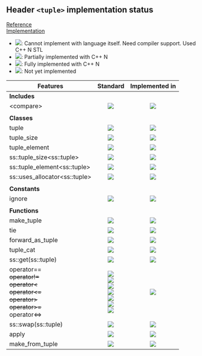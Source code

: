 ## Header `<tuple>` implementation status

[Reference](https://en.cppreference.com/w/cpp/header/tuple)  
[Implementation](../ss/include/ss/tuple.h)

* ![](https://img.shields.io/badge/C%2B%2B-N-red): Cannot implement with language itself. Need compiler support. Used C++ N STL
* ![](https://img.shields.io/badge/C%2B%2B-N-blue): Partially implemented with C++ N
* ![](https://img.shields.io/badge/C%2B%2B-N-green): Fully implemented with C++ N
* ![][notyet]: Not yet implemented

| Features                                     | Standard             | Implemented in                    |
|----------------------------------------------|:--------------------:|:---------------------------------:|
| **Includes**                                 |                      |                                   |
| \<compare>                                   | ![][cpp20]           | ![][notyet]                       |
|                                              |                      |                                   |
| **Classes**                                  |                      |                                   |
| tuple                                        | ![][cpp11]           | ![][notyet]                       |
| tuple_size                                   | ![][cpp11]           | ![][cpp11]                        |
| tuple_element                                | ![][cpp11]           | ![][cpp11]                        |
| ss::tuple_size\<ss::tuple>                   | ![][cpp11]           | ![][cpp11]                        |
| ss::tuple_element\<ss::tuple>                | ![][cpp11]           | ![][cpp11]                        |
| ss::uses_allocator\<ss::tuple>               | ![][cpp11]           | ![][cpp11]                        |
|                                              |                      |                                   |
| **Constants**                                |                      |                                   |
| ignore                                       | ![][cpp11]           | ![][cpp11]                        |
|                                              |                      |                                   |
| **Functions**                                |                      |                                   |
| make_tuple                                   | ![][cpp11]           | ![][cpp11]                        |
| tie                                          | ![][cpp11]           | ![][cpp11]                        |
| forward_as_tuple                             | ![][cpp11]           | ![][cpp11]                        |
| tuple_cat                                    | ![][cpp11]           | ![][cpp11]                        |
| ss::get(ss::tuple)                           | ![][cpp11]           | ![][cpp11]                        |
| operator== <br/>~~operator!=~~ <br/>~~operator\<~~ <br/>~~operator\<=~~ <br/>~~operator>~~ <br/>~~operator>=~~ <br/>operator\<=> | ![][cpp11] <br/>![][cpp11] <br/>![][cpp11] <br/>![][cpp11] <br/>![][cpp11] <br/>![][cpp11] <br/>![][cpp20] | ![][notyet]                       |
| ss::swap(ss::tuple)                          | ![][cpp11]           | ![][notyet]                       |
| apply                                        | ![][cpp17]           | ![][cpp11]                        |
| make_from_tuple                              | ![][cpp17]           | ![][cpp11]                        |


<!--
	C++11: 13	| 10
	C++17: 2	| 2
	C++20: 1	| 0

	Total: 16	| 12-->

[notyet]: https://img.shields.io/badge/Not_yet-orange
[removed]: https://img.shields.io/badge/Removed-red

[cppno11]: https://img.shields.io/badge/C%2B%2B-11-red
[cppno14]: https://img.shields.io/badge/C%2B%2B-14-red
[cppno17]: https://img.shields.io/badge/C%2B%2B-17-red
[cppno20]: https://img.shields.io/badge/C%2B%2B-20-red
[cppno23]: https://img.shields.io/badge/C%2B%2B-23-red

[cpppt11]: https://img.shields.io/badge/C%2B%2B-11-blue
[cpppt14]: https://img.shields.io/badge/C%2B%2B-14-blue
[cpppt17]: https://img.shields.io/badge/C%2B%2B-17-blue
[cpppt20]: https://img.shields.io/badge/C%2B%2B-20-blue
[cpppt23]: https://img.shields.io/badge/C%2B%2B-23-blue

[cpp11]: https://img.shields.io/badge/C%2B%2B-11-green
[cpp14]: https://img.shields.io/badge/C%2B%2B-14-green
[cpp17]: https://img.shields.io/badge/C%2B%2B-17-green
[cpp20]: https://img.shields.io/badge/C%2B%2B-20-green
[cpp23]: https://img.shields.io/badge/C%2B%2B-23-green

